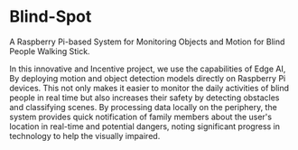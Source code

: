 # Blind-Spot
A Raspberry Pi-based System for Monitoring Objects and Motion for Blind People Walking Stick.

In this innovative and Incentive project, we use the capabilities of Edge AI, By deploying motion and object detection models directly on Raspberry Pi devices. This not only makes it easier to monitor the daily activities of blind people in real time but also increases their safety by detecting obstacles and classifying scenes. By processing data locally on the periphery, the system provides quick notification of family members about the user's location in real-time and potential dangers, noting significant progress in technology to help the visually impaired.
